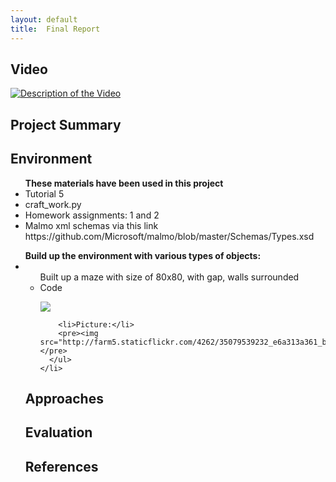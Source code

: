 ```yaml
---
layout: default
title:  Final Report
---
```


## Video

[![Description of the Video](https://img.youtube.com/vi/FI3aW0RabBg/0.jpg)](https://www.youtube.com/watch?v=FI3aW0RabBg)

## Project Summary

<h2>Environment</h2>

<ul><b>These materials have been used in this project</b>
  <li>Tutorial 5</li>
  <li>craft_work.py</li>
  <li>Homework assignments: 1 and 2</li>
  <li>Malmo xml schemas via this link https://github.com/Microsoft/malmo/blob/master/Schemas/Types.xsd</li>
</ul>


<ul><b>Build up the environment with various types of objects:</b>
    <li>
      <ul>Built up a maze with size of 80x80, with gap, walls surrounded
        <li>Code</li>
        <pre><img src="http://farm5.staticflickr.com/4262/35079539232_e6a313a361_b.jpg"></pre>
        
        <li>Picture:</li>
        <pre><img src="http://farm5.staticflickr.com/4262/35079539232_e6a313a361_b.jpg"></pre>
      </ul>
    </li>

</ul>

## Approaches

## Evaluation


## References
